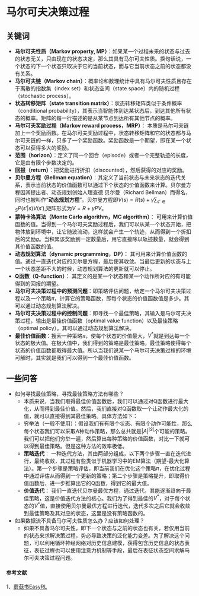# 马尔可夫决策过程

## 关键词

- **马尔可夫性质（Markov property, MP）**：如果某一个过程未来的状态与过去的状态无关，只由现在的状态决定，那么其具有马尔可夫性质。换句话说，一个状态的下一个状态只取决于它的当前状态，而与它当前状态之前的状态都没有关系。
- **马尔可夫链（Markov chain）**：概率论和数理统计中具有马尔可夫性质且存在于离散的指数集（index set）和状态空间（state space）内的随机过程（stochastic process）。
- **状态转移矩阵（state transition matrix）**：状态转移矩阵类似于条件概率（conditional probability），其表示当智能体到达某状态后，到达其他所有状态的概率。矩阵的每一行描述的是从某节点到达所有其他节点的概率。
- **马尔可夫奖励过程（Markov reward process，MRP）**： 本质是马尔可夫链加上一个奖励函数。在马尔可夫奖励过程中，状态转移矩阵和它的状态都与马尔可夫链的一样，只多了一个奖励函数。奖励函数是一个期望，即在某一个状态可以获得多大的奖励。
- **范围（horizon）**：定义了同一个回合（episode）或者一个完整轨迹的长度，它是由有限个步数决定的。
- **回报（return）**：把奖励进行折扣（discounted），然后获得的对应的奖励。
- **贝尔曼方程（Bellman equation）**：其定义了当前状态与未来状态的迭代关系，表示当前状态的价值函数可以通过下个状态的价值函数来计算。贝尔曼方程因其提出者、动态规划创始人理查德 贝尔曼（Richard Bellman）而得名，同时也被叫作“**动态规划方程**”。贝尔曼方程即$V(s)=R(s)+\gamma\sum_{s' \in S}P(s'|s)V(s')$,矩阵形式为$V=R+\gamma PV$。
- **蒙特卡洛算法（Monte Carlo algorithm，MC algorithm）**： 可用来计算价值函数的值。当得到一个马尔可夫奖励过程后，我们可以从某一个状态开始，把物体放到环境中，让它随波流动，这样就会产生一个轨迹，从而得到一个折扣后的奖励$g$。当积累该奖励到一定数量后，用它直接除以轨迹数量，就会得到其价值函数的值。
- **动态规划算法（dynamic programming，DP）**： 其可用来计算价值函数的值。通过一直迭代对应的贝尔曼方程，最后使其收敛。当最后更新的状态与上一个状态差距不大的时候，动态规划算法的更新就可以停止。
- **Q函数（Q-function）**： 其定义的是某一个状态和某一个动作所对应的有可能得到的回报的期望。
- **马尔可夫决策过程中的预测问题**：即策略评估问题，给定一个马尔可夫决策过程以及一个策略$\pi$，计算它的策略函数，即每个状态的价值函数值是多少。其可以通过动态规划算法解决。
- **马尔可夫决策过程中的控制问题**：即寻找一个最佳策略，其输入是马尔可夫决策过程，输出是最佳价值函数（optimal value function）以及最佳策略（optimal policy）。其可以通过动态规划算法解决。
- **最佳价值函数**：搜索一种策略$\pi$，使每个状态的价值最大，$V^*$就是到达每一个状态的极大值。在极大值中，我们得到的策略是最佳策略。最佳策略使得每个状态的价值函数都取得最大值。所以当我们说某一个马尔可夫决策过程的环境可解时，其实就是我们可以得到一个最佳价值函数。

## 一些问答
- 如何寻找最佳策略，寻找最佳策略方法有哪些？
  - 本质来说，当我们取得最佳价值函数后，我们可以通过对Q函数进行最大化，从而得到最佳价值。然后，我们直接对Q函数取一个让动作最大化的值，就可以直接得到其最佳策略。具体方法如下：
  - 穷举法（一般不使用）：假设我们有有限个状态、有限个动作可能性，那么每个状态我们可以采取$A$种动作策略，那么总共就是$|A|^{|S|}$个可能的策略。我们可以把他们穷举一遍，然后算出每种策略的价值函数，对比一下就可以得到最佳策略。但是这种方法的效率极低。
  - **策略迭代**： 一种迭代方法，其由两部分组成，以下两个步骤一直在迭代进行，最终收敛，其过程有些类似于机器学习中的EM算法（期望-最大化算法）。第一个步骤是策略评估，即当前我们在优化这个策略$\pi$，在优化过程中通过评估从而得到一个更新的策略；第二个步骤是策略提升，即取得价值函数后，进一步推算出它的Q函数，得到它的最大值。
  - **价值迭代**： 我们一直迭代贝尔曼最优方程，通过迭代，其能逐渐趋向于最佳策略，这是价值迭代方法的核心。我们为了得到最佳的$V^*$，对于每个状态的$V^*$值，直接使用贝尔曼最优方程进行迭代，迭代多次之后它就会收敛到最佳策略及其对应的状态，这里是没有策略函数的。
- 如果数据流不具备马尔可夫性质怎么办？应该如何处理？
  - 如果不具备马尔可夫性，即下一个状态与之前的状态也有关，若仅用当前的状态来求解决策过程，势必导致决策的泛化能力变差。为了解决这个问题，可以利用循环神经网络对历史信息建模，获得包含历史信息的状态表征，表征过程也可以使用注意力机制等手段，最后在表征状态空间求解马尔可夫决策过程问题。


#### 参考文献

1、[蘑菇书EasyRL](https://datawhalechina.github.io/easy-rl/#/)